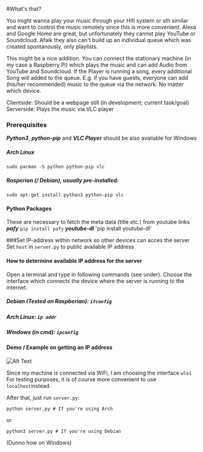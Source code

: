#What's that?

You might wanna play your music through your Hifi system or sth similar and want to control the music remotely since this is more convenient. Alexa and Google Home are great, but unfortunately they cannot play YouTube or Soundcloud. Afaik they also can't build up an individual queue which was created spontanously, only playlists.

This might be a nice addition. You can connect the stationary machine (in my case a Raspberry Pi) which plays the music and can add Audio from YouTube and Soundcloud. If the Player is running a song, every additional Song will added to the queue.
E.g. if you have guests, everyone can add (his/her recommended) music to the queue via the network. No matter which device.

Clientside: Should be a webpage still (in development; current task/goal)
Serverside: Plays the music via VLC player

### Prerequisites
***Python3***, ***python-pip*** and ***VLC Player*** should be also available for Windows
##### Arch Linux
`sudo pacman -S python python-pip vlc` 
##### Rasperian (/ Debian), usually pre-installed:
`sudo apt-get install python3 python-pip vlc`
#### Python Packages
These are necessary to fetch the meta data (title etc.) from youtube links
***pafy*** `pip install pafy`
***youtube-dl*** 'pip install youtube-dl'


###Set IP-address within network so other devices can acces the server
Set `host` in `server.py` to public available IP address
#### How to determine available IP address for the server
Open a terminal and type in following commands (see under). Choose the interface which connects the device where the server is running to the internet.
##### Debian (Tested on Raspberian): `ifconfig` 
##### Arch Linux: `ip addr` 
##### Windows (in cmd): `ipconfig`

#### Demo / Example on getting an IP address
![Alt Text](https://github.com/nEihTfool2/yt-remote/blob/master/how-to-set-public-IP/preview.gif?raw=true)

Since my machine is connected via WiFi, I am choosing the interface `wlo1` 
For testing purposes, it is of course more convenient to use `localhost`instead.

After that, just run `server.py`:

`python server.py # If you're using Arch`

or

`python3 server.py # If you're using Debian`

(Dunno how on Windows)